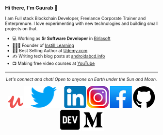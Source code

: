 ### Hi there, I'm Gaurab 👋
I am Full stack Blockchain Developer, Freelance Corporate Trainer and Enterprenure. I love experimenting with new technologies and building small projects on that. 

- 💻 Working as **Sr Software Developer** in [Birlasoft](https://www.birlasoft.com/)
- 🧑🏻‍🏫 Founder of [Instill Learning](http://courses.instilllearning.dev/)
- 👨‍💻 Best Selling Author at [Udemy.com](https://www.udemy.com/user/gaurab-kumar-2/)
- ✍️ Writing tech blog posts at [androidabcd.info](https://androidabcd.info)
- 📺 Making free video courses at [YouTube](https://www.youtube.com/instilllearning?sub_confirmation=1) 

<hr>
<p align="center">
  <i>Let's connect and chat! Open to anyone on Earth under the Sun and Moon.</i>
<p align="center">
    <a href="https://www.udemy.com/user/gaurab-kumar-2/" alt="Udemy"><img src="https://github.com/progaurab/progaurab/blob/main/udemy.png"></a>
    <a href="https://twitter.com/progaurab" alt="Twitter"><img src="https://github.com/progaurab/progaurab/blob/main/twitter.png"></a>
    <a href="https://www.linkedin.com/in/progaurab" alt="Linkedin"><img src="https://github.com/progaurab/progaurab/blob/main/linkedin.png"></a>
    <a href="https://www.instagram.com/instilllearning/" alt="Instagram"><img src="https://github.com/progaurab/progaurab/blob/main/insta.png"></a>
    <a href="https://www.facebook.com/courses.instilllearning.dev" alt="Facebook"><img src="https://github.com/progaurab/progaurab/blob/main/fb.jpeg"></a>
    <a href="https://github.com/progaurab" alt="GitHub"><img src="https://github.com/progaurab/progaurab/blob/main/github.png"></a>
    <a href="https://dev.to/progaurab" alt="Dev"><img src="https://github.com/progaurab/progaurab/blob/main/dev.png"></a>
    <a href="https://medium.com/@progaurab" alt="Medium"><img src="https://github.com/progaurab/progaurab/blob/main/medium.png"></a>
</p>
  
</p>

<!--
**progaurab/progaurab** is a ✨ _special_ ✨ repository because its `README.md` (this file) appears on your GitHub profile.

Here are some ideas to get you started:

- 🔭 I’m currently working on ...
- 🌱 I’m currently learning ...
- 👯 I’m looking to collaborate on ...
- 🤔 I’m looking for help with ...
- 💬 Ask me about ...
- 📫 How to reach me: ...
- 😄 Pronouns: ...
- ⚡ Fun fact: ...
-->
